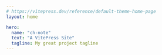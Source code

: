 ```yaml
---
# https://vitepress.dev/reference/default-theme-home-page
layout: home

hero:
  name: "ch-note"
  text: "A VitePress Site"
  tagline: My great project tagline
---
```


